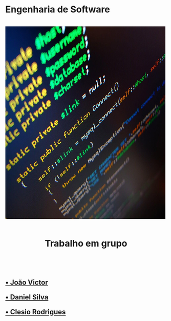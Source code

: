# Engenharia de Software
<br>
<img src="en.jpg">  
<br>
<br>

<h1>
 <p align ="center">Trabalho em grupo</p>
 <br>
 </h1>
 <h2>
 <p><a href="https://github.com/jvpererinha">• João Victor</a> </p>

 <p><a href=" https://github.com/kodagmaster">• Daniel Silva</a> </p>
 
 <p><a href=" https://github.com/clesiocrc">• Clesio Rodrigues</a></p>

</h2>
